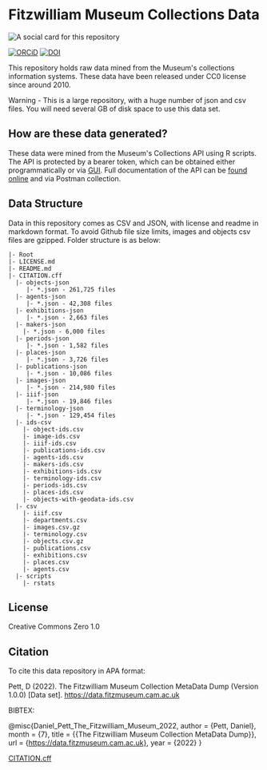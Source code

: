 # Fitzwilliam Museum Collections Data

![A social card for this repository](https://repository-images.githubusercontent.com/511317066/1123904f-cfce-40b2-a3f4-775186e178b3)

[![ORCiD](https://img.shields.io/badge/ORCiD-0000--0002--0246--2335-green.svg)](http://orcid.org/0000-0002-0246-2335)   [![DOI](https://zenodo.org/badge/511317066.svg)](https://zenodo.org/badge/latestdoi/511317066)



This repository holds raw data mined from the Museum's collections information systems. These data have been released under CC0 license since around 2010.

Warning - This is a large repository, with a huge number of json and csv files. You will need several GB of disk space to use this data set.

## How are these data generated?

These data were mined from the Museum's Collections API using R scripts.
The API is protected by a bearer token, which can be obtained either
programmatically or via [GUI](https://data.fitzmuseum.cam.ac.uk/api/).
Full documentation of the API can be [found
online](https://data.fitzmuseum.cam.ac.uk/api/v1/docs) and via Postman
collection.

## Data Structure

Data in this repository comes as CSV and JSON, with license and readme in markdown format. To avoid
Github file size limits, images and objects csv files are gzipped. 
Folder structure is as below:

```
|- Root
|- LICENSE.md
|- README.md
|- CITATION.cff
  |- objects-json
     |- *.json - 261,725 files
  |- agents-json  
     |- *.json - 42,308 files
  |- exhibitions-json
     |- *.json - 2,663 files
  |- makers-json
    |- *.json - 6,000 files
  |- periods-json
     |- *.json - 1,582 files
  |- places-json
     |- *.json - 3,726 files
  |- publications-json
     |- *.json - 10,086 files
  |- images-json
     |- *.json - 214,980 files
  |- iiif-json
     |- *.json - 19,846 files
  |- terminology-json
     |- *.json - 129,454 files
  |- ids-csv
    |- object-ids.csv
    |- image-ids.csv
    |- iiif-ids.csv
    |- publications-ids.csv
    |- agents-ids.csv
    |- makers-ids.csv
    |- exhibitions-ids.csv
    |- terminology-ids.csv
    |- periods-ids.csv
    |- places-ids.csv
    |- objects-with-geodata-ids.csv
  |- csv
    |- iiif.csv
    |- departments.csv
    |- images.csv.gz
    |- terminology.csv
    |- objects.csv.gz
    |- publications.csv
    |- exhibitions.csv
    |- places.csv
    |- agents.csv
  |- scripts
    |- rstats
```

## License

Creative Commons Zero 1.0

## Citation

To cite this data repository in APA format: 

Pett, D (2022). The Fitzwilliam Museum Collection MetaData Dump (Version 1.0.0) [Data set]. https://data.fitzmuseum.cam.ac.uk

BIBTEX:

@misc{Daniel_Pett_The_Fitzwilliam_Museum_2022,
author = {Pett, Daniel},
month = {7},
title = {{The Fitzwilliam Museum Collection MetaData Dump}},
url = {https://data.fitzmuseum.cam.ac.uk},
year = {2022}
}

[CITATION.cff](CITATION.cff)
